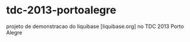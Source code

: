 tdc-2013-portoalegre
====================
projeto de demonstracao do liquibase [liquibase.org] no TDC 2013 Porto Alegre